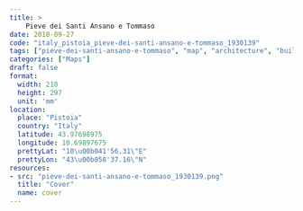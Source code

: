 ```yaml
---
title: > 
    Pieve dei Santi Ansano e Tommaso
date: 2018-09-27
code: "italy_pistoia_pieve-dei-santi-ansano-e-tommaso_1930139"
tags: ["pieve-dei-santi-ansano-e-tommaso", "map", "architecture", "buildings", "Pistoia", "Italy"]
categories: ["Maps"]
draft: false
format:
  width: 210
  height: 297
  unit: 'mm'
location:
  place: "Pistoia"
  country: "Italy"
  latitude: 43.97698975
  longitude: 10.69897675
  prettyLat: "10\u00b041'56.31\"E"
  prettyLon: "43\u00b058'37.16\"N"
resources:
- src: "pieve-dei-santi-ansano-e-tommaso_1930139.png"
  title: "Cover"
  name: cover
---
```

